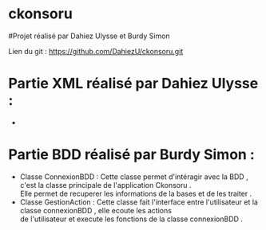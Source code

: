 # ckonsoru


#Projet réalisé par Dahiez Ulysse et Burdy Simon


Lien du git : https://github.com/DahiezU/ckonsoru.git

# Partie XML réalisé par Dahiez Ulysse :

  -


# Partie BDD réalisé par Burdy Simon : 

  - Classe ConnexionBDD :
    Cette  classe   permet d'intéragir avec la BDD , c'est  la classe principale de l'application Ckonsoru . <br>
    Elle permet de  recuperer les informations de la bases et de les traiter \. <br>
  -  Classe GestionAction :
    Cette classe fait l'interface entre l'utilisateur et la classe connexionBDD , elle ecoute les actions <br>
    de l'utilisateur et execute les fonctions de la classe connexionBDD \. <br>
